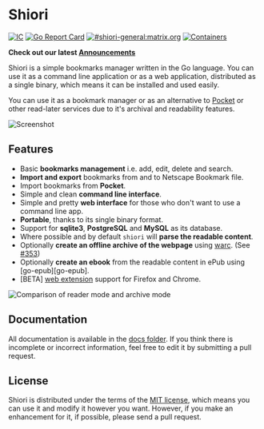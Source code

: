 # Shiori

[![IC](https://github.com/go-shiori/shiori/actions/workflows/push.yml/badge.svg?branch=master)](https://github.com/go-shiori/shiori/actions/workflows/push.yml)
[![Go Report Card](https://goreportcard.com/badge/github.com/go-shiori/shiori)](https://goreportcard.com/report/github.com/go-shiori/shiori)
[![#shiori-general:matrix.org](https://img.shields.io/badge/matrix-%23shiori-orange)](https://matrix.to/#/#shiori:matrix.org)
[![Containers](https://img.shields.io/static/v1?label=Container&message=Images&color=1488C6&logo=docker)](https://github.com/go-shiori/shiori/pkgs/container/shiori)

**Check out our latest [Announcements](https://github.com/go-shiori/shiori/discussions/categories/announcements)**

Shiori is a simple bookmarks manager written in the Go language. You can use it as a command line application or as a web application, distributed as a single binary, which means it can be installed and used easily.

You can use it as a bookmark manager or as an alternative to [Pocket][pocket] or other read-later services due to it's archival and readability features.

![Screenshot][screenshot]

## Features

- Basic **bookmarks management** i.e. add, edit, delete and search.
- **Import and export** bookmarks from and to Netscape Bookmark file.
- Import bookmarks from **Pocket**.
- Simple and clean **command line interface**.
- Simple and pretty **web interface** for those who don't want to use a command line app.
- **Portable**, thanks to its single binary format.
- Support for **sqlite3**, **PostgreSQL** and **MySQL** as its database.
- Where possible and by default `shiori` will **parse the readable content**.
- Optionally **create an offline archive of the webpage** using [warc](warc). (See [#353](https://github.com/go-shiori/shiori/issues/353))
- Optionally **create an ebook** from the readable content in ePub using [go-epub][go-epub].
- [BETA] [web extension][web-extension] support for Firefox and Chrome.

![Comparison of reader mode and archive mode][mode-comparison]

## Documentation

All documentation is available in the [docs folder][documentation]. If you think there is incomplete or incorrect information, feel free to edit it by submitting a pull request.

## License

Shiori is distributed under the terms of the [MIT license][mit], which means you can use it and modify it however you want. However, if you make an enhancement for it, if possible, please send a pull request.

[documentation]: https://github.com/go-shiori/shiori/blob/master/docs/index.md
[mit]: https://choosealicense.com/licenses/mit/
[web-extension]: https://github.com/go-shiori/shiori-web-ext
[screenshot]: https://raw.githubusercontent.com/go-shiori/shiori/master/docs/readme/cover.png
[mode-comparison]: https://raw.githubusercontent.com/go-shiori/shiori/master/docs/readme/comparison.png
[pocket]: https://getpocket.com/
[warc]: https://github.com/go-shiori/warc
[256]: https://github.com/go-shiori/shiori/issues/256
